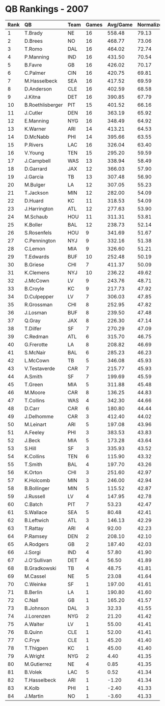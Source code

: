 # QB Rankings - 2007

| Rank | QB               | Team | Games | Avg/Game | Normalized |
| :----| :----------------| :----| :-----| :--------| :----------|
| 1    | T.Brady          | NE   | 16    | 558.48   | 79.13      |
| 2    | D.Brees          | NO   | 16    | 468.77   | 73.06      |
| 3    | T.Romo           | DAL  | 16    | 464.02   | 72.74      |
| 4    | P.Manning        | IND  | 16    | 431.50   | 70.54      |
| 5    | B.Favre          | GB   | 16    | 426.02   | 70.17      |
| 6    | C.Palmer         | CIN  | 16    | 420.75   | 69.81      |
| 7    | M.Hasselbeck     | SEA  | 16    | 417.52   | 69.59      |
| 8    | D.Anderson       | CLE  | 16    | 402.59   | 68.58      |
| 9    | J.Kitna          | DET  | 16    | 390.85   | 67.79      |
| 10   | B.Roethlisberger | PIT  | 15    | 401.52   | 66.16      |
| 11   | J.Cutler         | DEN  | 16    | 363.19   | 65.92      |
| 12   | E.Manning        | NYG  | 16    | 348.49   | 64.92      |
| 13   | K.Warner         | ARI  | 14    | 413.21   | 64.53      |
| 14   | D.McNabb         | PHI  | 14    | 395.66   | 63.55      |
| 15   | P.Rivers         | LAC  | 16    | 326.04   | 63.40      |
| 16   | V.Young          | TEN  | 15    | 295.20   | 59.59      |
| 17   | J.Campbell       | WAS  | 13    | 338.94   | 58.49      |
| 18   | D.Garrard        | JAX  | 12    | 366.03   | 57.90      |
| 19   | J.Garcia         | TB   | 13    | 307.48   | 56.90      |
| 20   | M.Bulger         | LA   | 12    | 307.05   | 55.23      |
| 21   | T.Jackson        | MIN  | 12    | 282.00   | 54.09      |
| 22   | D.Huard          | KC   | 11    | 318.53   | 54.09      |
| 23   | J.Harrington     | ATL  | 12    | 277.63   | 53.90      |
| 24   | M.Schaub         | HOU  | 11    | 311.31   | 53.81      |
| 25   | K.Boller         | BAL  | 12    | 238.73   | 52.14      |
| 26   | S.Rosenfels      | HOU  | 9     | 341.69   | 51.67      |
| 27   | C.Pennington     | NYJ  | 9     | 332.16   | 51.38      |
| 28   | C.Lemon          | MIA  | 9     | 326.60   | 51.21      |
| 29   | T.Edwards        | BUF  | 10    | 252.48   | 50.19      |
| 30   | B.Griese         | CHI  | 7     | 411.37   | 50.09      |
| 31   | K.Clemens        | NYJ  | 10    | 236.22   | 49.62      |
| 32   | J.McCown         | LV   | 9     | 243.76   | 48.71      |
| 33   | B.Croyle         | KC   | 9     | 217.73   | 47.92      |
| 34   | D.Culpepper      | LV   | 7     | 306.03   | 47.85      |
| 35   | R.Grossman       | CHI  | 8     | 252.95   | 47.82      |
| 36   | J.Losman         | BUF  | 8     | 239.50   | 47.48      |
| 37   | Q.Gray           | JAX  | 8     | 226.30   | 47.14      |
| 38   | T.Dilfer         | SF   | 7     | 270.29   | 47.09      |
| 39   | C.Redman         | ATL  | 6     | 315.70   | 46.75      |
| 40   | G.Frerotte       | LA   | 8     | 208.82   | 46.69      |
| 41   | S.McNair         | BAL  | 6     | 285.23   | 46.23      |
| 42   | L.McCown         | TB   | 5     | 346.08   | 45.93      |
| 43   | V.Testaverde     | CAR  | 7     | 215.77   | 45.93      |
| 44   | A.Smith          | SF   | 7     | 199.69   | 45.59      |
| 45   | T.Green          | MIA  | 5     | 311.88   | 45.48      |
| 46   | M.Moore          | CAR  | 8     | 136.25   | 44.83      |
| 47   | T.Collins        | WAS  | 4     | 342.30   | 44.66      |
| 48   | D.Carr           | CAR  | 6     | 180.80   | 44.44      |
| 49   | J.Delhomme       | CAR  | 3     | 412.40   | 44.02      |
| 50   | M.Leinart        | ARI  | 5     | 197.08   | 43.96      |
| 51   | A.Feeley         | PHI  | 3     | 383.53   | 43.83      |
| 52   | J.Beck           | MIA  | 5     | 173.28   | 43.64      |
| 53   | S.Hill           | SF   | 3     | 335.93   | 43.52      |
| 54   | K.Collins        | TEN  | 6     | 115.90   | 43.32      |
| 55   | T.Smith          | BAL  | 4     | 197.70   | 43.26      |
| 56   | K.Orton          | CHI  | 3     | 251.60   | 42.97      |
| 57   | K.Holcomb        | MIN  | 3     | 246.00   | 42.94      |
| 58   | B.Bollinger      | MIN  | 5     | 115.52   | 42.87      |
| 59   | J.Russell        | LV   | 4     | 147.95   | 42.78      |
| 60   | C.Batch          | PIT  | 7     | 53.23    | 42.47      |
| 61   | S.Wallace        | SEA  | 5     | 80.48    | 42.41      |
| 62   | B.Leftwich       | ATL  | 3     | 146.13   | 42.29      |
| 63   | T.Rattay         | ARI  | 4     | 92.00    | 42.23      |
| 64   | P.Ramsey         | DEN  | 2     | 208.10   | 42.10      |
| 65   | A.Rodgers        | GB   | 2     | 187.40   | 42.03      |
| 66   | J.Sorgi          | IND  | 4     | 57.80    | 41.90      |
| 67   | J.O'Sullivan     | DET  | 4     | 56.50    | 41.89      |
| 68   | B.Gradkowski     | TB   | 4     | 48.75    | 41.81      |
| 69   | M.Cassel         | NE   | 5     | 23.08    | 41.64      |
| 70   | C.Weinke         | SF   | 1     | 197.00   | 41.61      |
| 71   | B.Berlin         | LA   | 1     | 190.80   | 41.60      |
| 72   | C.Nall           | GB   | 1     | 165.20   | 41.57      |
| 73   | B.Johnson        | DAL  | 3     | 32.33    | 41.55      |
| 74   | J.Lorenzen       | NYG  | 2     | 21.20    | 41.42      |
| 75   | A.Walter         | LV   | 1     | 55.00    | 41.41      |
| 76   | B.Quinn          | CLE  | 1     | 52.00    | 41.41      |
| 77   | C.Frye           | CLE  | 1     | 45.20    | 41.40      |
| 78   | T.Thigpen        | KC   | 1     | 45.00    | 41.40      |
| 79   | A.Wright         | NYG  | 2     | 4.40     | 41.35      |
| 80   | M.Gutierrez      | NE   | 4     | 0.85     | 41.35      |
| 81   | B.Volek          | LAC  | 5     | 0.52     | 41.34      |
| 82   | T.Hasselbeck     | ARI  | 1     | -1.20    | 41.34      |
| 83   | K.Kolb           | PHI  | 1     | -2.40    | 41.33      |
| 84   | J.Martin         | NO   | 1     | -3.60    | 41.33      |

